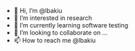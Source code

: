 - 👋 Hi, I’m @lbakiu
- 👀 I’m interested in research
- 🌱 I’m currently learning software testing
- 💞️ I’m looking to collaborate on ...
- 📫 How to reach me @lbakiu

<!---
lbakiu/lbakiu is a ✨ special ✨ repository because its `README.md` (this file) appears on your GitHub profile.
You can click the Preview link to take a look at your changes.
--->
